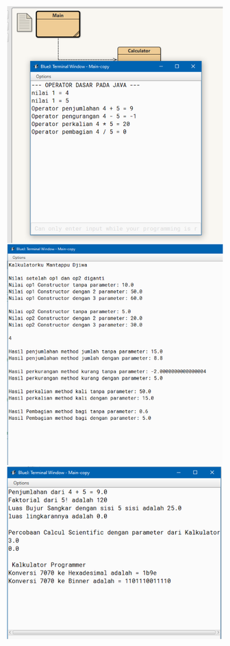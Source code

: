 [![N|Solid](https://github.com/hayatunsyauli/hayatun-syauli/blob/master/Skalkul.png)](https://github.com/lessydien/hayatunsyauli/hayatun-syauli/blob/master/Skalkul.png)
[![N|Solid](https://github.com/hayatunsyauli/hayatun-syauli/blob/master/Ss2.png)](https://github.com/lessydien/hayatunsyauli/hayatun-syauli/blob/master/Ss2.png)
[![N|Solid](https://github.com/hayatunsyauli/hayatun-syauli/blob/master/Ss3.png)](https://github.com/lessydien/hayatunsyauli/hayatun-syauli/blob/master/Ss3.png)
